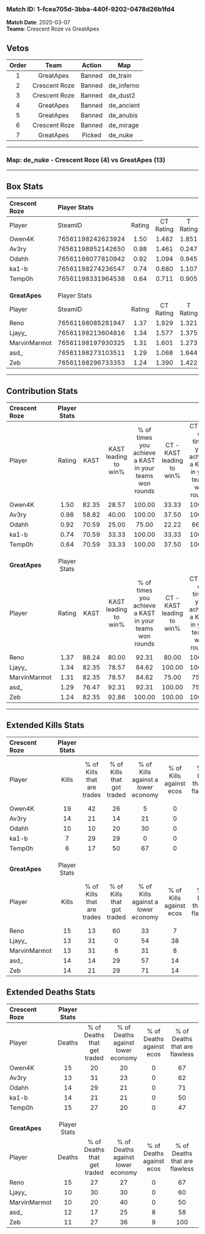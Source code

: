 ### Match ID: 1-fcea705d-3bba-440f-9202-0478d26b1fd4  
**Match Date**: 2025-03-07  
**Teams**: Crescent Roze vs GreatApes  

## Vetos  

| Order | Team | Action | Map |
| :---: | :--: | :----: | --- |
| 1 | GreatApes | Banned | de_train |
| 2 | Crescent Roze | Banned | de_inferno |
| 3 | Crescent Roze | Banned | de_dust2 |
| 4 | GreatApes | Banned | de_ancient |
| 5 | GreatApes | Banned | de_anubis |
| 6 | Crescent Roze | Banned | de_mirage |
| 7 | GreatApes | Picked | de_nuke |

---  

### **Map**: de_nuke - Crescent Roze (4) vs GreatApes (13)  
---  

## Box Stats  

| **Crescent Roze** | Player Stats      |        |           |          |       |       |       |         |        |      |     |
| :- | :- | :-: | :-: | :-: | :-: | :-: | :-: | :-: | :-: | :-: | :-: |
| Player            | SteamID           | Rating | CT Rating | T Rating | KAST  |  ADR  | Kills | Assists | Deaths | K/D  | HS% |
| Owen4K            | 76561198242623924 |  1.50  |   1.482   |  1.851   | 82.35 | 100.1 |  19   |    3    |   15   | 1.27 | 63  |
| Av3ry             | 76561198952142650 |  0.98  |   1.461   |  0.247   | 58.82 | 53.8  |  14   |    2    |   13   | 1.08 | 57  |
| Odahh             | 76561198077810942 |  0.92  |   1.094   |  0.945   | 70.59 | 77.2  |  10   |    5    |   14   | 0.71 | 20  |
| ka1-b             | 76561198274236547 |  0.74  |   0.680   |  1.107   | 70.59 | 65.1  |   7   |    7    |   14   | 0.50 | 57  |
| Temp0h            | 76561198331964538 |  0.64  |   0.711   |  0.905   | 70.59 | 61.3  |   6   |    6    |   15   | 0.40 | 50  |
|                   |                   |        |           |          |       |       |       |         |        |      |     |
|                   |                   |        |           |          |       |       |       |         |        |      |     |
|                   |                   |        |           |          |       |       |       |         |        |      |     |
| **GreatApes**     | Player Stats      |        |           |          |       |       |       |         |        |      |     |
| Player            | SteamID           | Rating | CT Rating | T Rating | KAST  |  ADR  | Kills | Assists | Deaths | K/D  | HS% |
| Reno              | 76561198085281947 |  1.37  |   1.929   |  1.321   | 88.24 | 100.8 |  15   |    8    |   15   | 1.00 | 40  |
| Ljayy_            | 76561198213604816 |  1.34  |   1.577   |  1.375   | 82.35 | 88.5  |  13   |    8    |   10   | 1.30 | 53  |
| MarvinMarmot      | 76561198197930325 |  1.31  |   1.601   |  1.273   | 82.35 | 83.5  |  13   |    5    |   10   | 1.30 | 76  |
| asd_              | 76561198273103511 |  1.29  |   1.068   |  1.644   | 76.47 | 95.3  |  14   |    5    |   12   | 1.17 | 57  |
| Zeb               | 76561198296733353 |  1.24  |   1.390   |  1.422   | 82.35 | 62.2  |  14   |    2    |   11   | 1.27 | 21  |
---  

## Contribution Stats  

| **Crescent Roze** | Player Stats |       |                      |                                                        |                           |                                                             |                          |                                                            |
| :- | :-: | :-: | :-: | :-: | :-: | :-: | :-: | :-: |
| Player            |    Rating    | KAST  | KAST leading to win% | % of times you achieve a KAST in your teams won rounds | CT - KAST leading to win% | CT - % of times you achieve a KAST in your teams won rounds | T - KAST leading to win% | T - % of times you achieve a KAST in your teams won rounds |
| Owen4K            |     1.50     | 82.35 |        28.57         |                         100.00                         |           33.33           |                           100.00                            |          20.00           |                           100.00                           |
| Av3ry             |     0.98     | 58.82 |        40.00         |                         100.00                         |           37.50           |                           100.00                            |          50.00           |                           100.00                           |
| Odahh             |     0.92     | 70.59 |        25.00         |                         75.00                          |           22.22           |                            66.67                            |          33.33           |                           100.00                           |
| ka1-b             |     0.74     | 70.59 |        33.33         |                         100.00                         |           33.33           |                           100.00                            |          33.33           |                           100.00                           |
| Temp0h            |     0.64     | 70.59 |        33.33         |                         100.00                         |           37.50           |                           100.00                            |          25.00           |                           100.00                           |
|                   |              |       |                      |                                                        |                           |                                                             |                          |                                                            |
|                   |              |       |                      |                                                        |                           |                                                             |                          |                                                            |
|                   |              |       |                      |                                                        |                           |                                                             |                          |                                                            |
| **GreatApes**     | Player Stats |       |                      |                                                        |                           |                                                             |                          |                                                            |
| Player            |    Rating    | KAST  | KAST leading to win% | % of times you achieve a KAST in your teams won rounds | CT - KAST leading to win% | CT - % of times you achieve a KAST in your teams won rounds | T - KAST leading to win% | T - % of times you achieve a KAST in your teams won rounds |
| Reno              |     1.37     | 88.24 |        80.00         |                         92.31                          |           80.00           |                           100.00                            |          80.00           |                           88.89                            |
| Ljayy_            |     1.34     | 82.35 |        78.57         |                         84.62                          |          100.00           |                           100.00                            |          70.00           |                           77.78                            |
| MarvinMarmot      |     1.31     | 82.35 |        78.57         |                         84.62                          |           75.00           |                            75.00                            |          80.00           |                           88.89                            |
| asd_              |     1.29     | 76.47 |        92.31         |                         92.31                          |          100.00           |                            75.00                            |          90.00           |                           100.00                           |
| Zeb               |     1.24     | 82.35 |        92.86         |                         100.00                         |          100.00           |                           100.00                            |          90.00           |                           100.00                           |
---  

## Extended Kills Stats  

| **Crescent Roze** | Player Stats |                            |                            |                                    |                         |                              |                                 |                                       |                    |           |
| :- | :-: | :-: | :-: | :-: | :-: | :-: | :-: | :-: | :-: | :-: |
| Player            |    Kills     | % of Kills that are trades | % of Kills that got traded | % of Kills against a lower economy | % of Kills against ecos | % of Kills that are flawless | % of Kills that are close duels | % of Kills that are assisted by flash | Pistol Round Kills | AWP Kills |
| Owen4K            |      19      |             42             |             26             |                 5                  |            0            |              79              |               11                |                   0                   |         0          |     2     |
| Av3ry             |      14      |             21             |             14             |                 21                 |            0            |              86              |                7                |                   0                   |         5          |     1     |
| Odahh             |      10      |             10             |             20             |                 30                 |            0            |              30              |                0                |                   0                   |         0          |     0     |
| ka1-b             |      7       |             29             |             29             |                 0                  |            0            |              57              |               14                |                   0                   |         0          |     1     |
| Temp0h            |      6       |             17             |             50             |                 67                 |            0            |              50              |                0                |                   0                   |         0          |     0     |
|                   |              |                            |                            |                                    |                         |                              |                                 |                                       |                    |           |
|                   |              |                            |                            |                                    |                         |                              |                                 |                                       |                    |           |
|                   |              |                            |                            |                                    |                         |                              |                                 |                                       |                    |           |
| **GreatApes**     | Player Stats |                            |                            |                                    |                         |                              |                                 |                                       |                    |           |
| Player            |    Kills     | % of Kills that are trades | % of Kills that got traded | % of Kills against a lower economy | % of Kills against ecos | % of Kills that are flawless | % of Kills that are close duels | % of Kills that are assisted by flash | Pistol Round Kills | AWP Kills |
| Reno              |      15      |             13             |             60             |                 33                 |            7            |              47              |               20                |                   7                   |         0          |     0     |
| Ljayy_            |      13      |             31             |             0              |                 54                 |           38            |              54              |                8                |                   0                   |         0          |     1     |
| MarvinMarmot      |      13      |             31             |             8              |                 31                 |            8            |              62              |                8                |                   0                   |         0          |     5     |
| asd_              |      14      |             14             |             29             |                 57                 |           14            |              86              |               14                |                   0                   |         1          |     2     |
| Zeb               |      14      |             21             |             29             |                 71                 |           14            |              50              |               14                |                   0                   |         0          |     2     |
## Extended Deaths Stats  

| **Crescent Roze** | Player Stats |                             |                                   |                          |                               |                            |                           |               |
| :- | :-: | :-: | :-: | :-: | :-: | :-: | :-: | :-: |
| Player            |    Deaths    | % of Deaths that get traded | % of Deaths against lower economy | % of Deaths against ecos | % of Deaths that are flawless | % of Deaths that are close | % of Deaths while blinded | Deaths to AWP |
| Owen4K            |      15      |             20              |                20                 |            0             |              67               |             13             |             7             |       0       |
| Av3ry             |      13      |             31              |                23                 |            0             |              62               |             15             |             0             |       0       |
| Odahh             |      14      |             29              |                21                 |            0             |              71               |             14             |             0             |       1       |
| ka1-b             |      14      |             21              |                21                 |            0             |              50               |             0              |             0             |       0       |
| Temp0h            |      15      |             27              |                20                 |            0             |              47               |             20             |             0             |       0       |
|                   |              |                             |                                   |                          |                               |                            |                           |               |
|                   |              |                             |                                   |                          |                               |                            |                           |               |
|                   |              |                             |                                   |                          |                               |                            |                           |               |
| **GreatApes**     | Player Stats |                             |                                   |                          |                               |                            |                           |               |
| Player            |    Deaths    | % of Deaths that get traded | % of Deaths against lower economy | % of Deaths against ecos | % of Deaths that are flawless | % of Deaths that are close | % of Deaths while blinded | Deaths to AWP |
| Reno              |      15      |             27              |                27                 |            0             |              67               |             0              |             0             |       2       |
| Ljayy_            |      10      |             30              |                30                 |            0             |              60               |             10             |             0             |       1       |
| MarvinMarmot      |      10      |             20              |                40                 |            0             |              50               |             20             |             0             |       1       |
| asd_              |      12      |             17              |                25                 |            8             |              58               |             8              |             0             |       0       |
| Zeb               |      11      |             27              |                36                 |            9             |              100              |             0              |             0             |       1       |
